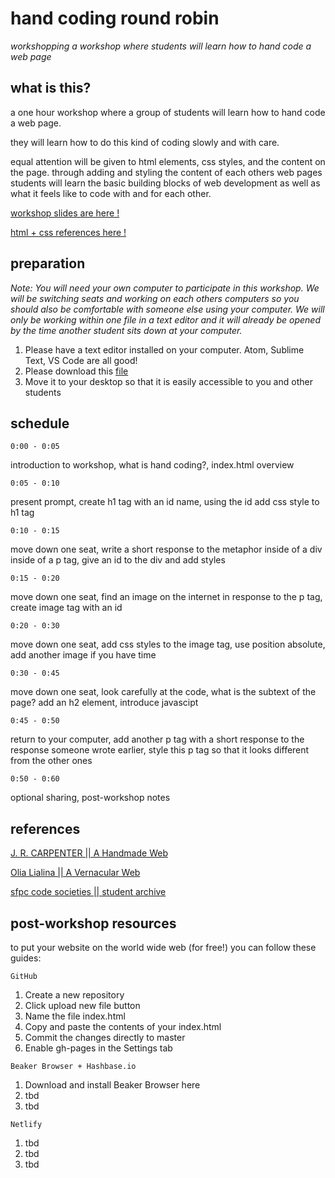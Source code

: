# hand coding round robin
*workshopping a workshop where students will learn how to hand code a web page*

## what is this?
a one hour workshop where a group of students will learn how to hand code a web page.

they will learn how to do this kind of coding slowly and with care.

equal attention will be given to html elements, css styles, and the content on the page. through adding and styling the content of each others web pages students will learn the basic building blocks of web development as well as what it feels like to code with and for each other.

[workshop slides are here !](https://doodybrains.github.io/hand-coding-round-robin)

[html + css references here !](https://doodybrains.github.io/hand-coding-round-robin/reference.html)

## preparation
_Note: You will need your own computer to participate in this workshop. We will be switching seats and working on each others computers so you should also be comfortable with someone else using your computer. We will only be working within one file in a text editor and it will already be opened by the time another student sits down at your computer._

1. Please have a text editor installed on your computer. Atom, Sublime Text, VS Code are all good!
2. Please download this [file](https://github.com/doodybrains/hand-coding-round-robin/blob/master/pre-workshop-materials/index.html)
3. Move it to your desktop so that it is easily accessible to you and other students


## schedule

`0:00 - 0:05`

introduction to workshop, what is hand coding?, index.html overview

`0:05 - 0:10`

present prompt, create h1 tag with an id name, using the id add css style to h1 tag

`0:10 - 0:15`

move down one seat, write a short response to the metaphor inside of a div inside of a p tag, give an id to the div and add styles

`0:15 - 0:20`

move down one seat, find an image on the internet in response to the p tag, create image tag with an id

`0:20 - 0:30`

move down one seat, add css styles to the image tag, use position absolute, add another image if you have time

`0:30 - 0:45`

move down one seat, look carefully at the code, what is the subtext of the page? add an h2 element, introduce javascipt

`0:45 - 0:50`

return to your computer, add another p tag with a short response to the response someone wrote earlier, style this p tag so that it looks
different from the other ones

`0:50 - 0:60`

optional sharing, post-workshop notes

## references

[J. R. CARPENTER || A Handmade Web](http://veryinteractive.net/content/2-library/50-a-handmade-web/carpenter-a-handmade-web.pdf)

[Olia Lialina || A Vernacular Web](http://art.teleportacia.org/observation/vernacular/welcome/)

[sfpc code societies || student archive](http://sfpc.io/codesocieties_students)

## post-workshop resources

to put your website on the world wide web (for free!) you can follow these guides:

`GitHub`
1. Create a new repository
2. Click upload new file button
3. Name the file index.html
4. Copy and paste the contents of your index.html
5. Commit the changes directly to master
6. Enable gh-pages in the Settings tab

`Beaker Browser + Hashbase.io`
1. Download and install Beaker Browser here
2. tbd
3. tbd

`Netlify`
1. tbd
2. tbd
3. tbd
